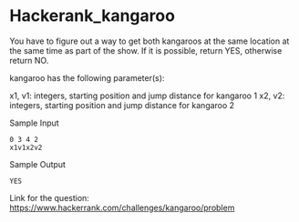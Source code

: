 # Hackerank_kangaroo
You have to figure out a way to get both kangaroos at the same location at the same time as part of the show. 
If it is possible, return YES, otherwise return NO.

kangaroo has the following parameter(s):

x1, v1: integers, starting position and jump distance for kangaroo 1
x2, v2: integers, starting position and jump distance for kangaroo 2

Sample Input 
    
    0 3 4 2
    x1v1x2v2

Sample Output

    YES

Link for the question:
https://www.hackerrank.com/challenges/kangaroo/problem

